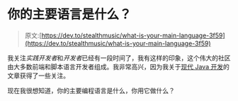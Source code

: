 # 你的主要语言是什么？

> 原文:[https://dev.to/stealthmusic/what-is-your-main-language-3f59](https://dev.to/stealthmusic/what-is-your-main-language-3f59)

我关注*实践开发者*和*开发者*已经有一段时间了，我有这样的印象，这个伟大的社区由大多数前端和脚本语言开发者组成。我非常高兴，因为我关于[现代 Java 开发](https://dev.to/stealthmusic/modern-java-development-is-fast)的文章获得了一些关注。

现在我很想知道，你的主要编程语言是什么，你用它做什么？